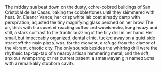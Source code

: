 The midday sun beat down on the dusty, ochre-colored buildings of San Cristobal de las Casas, baking the cobblestones until they shimmered with heat.  Dr. Eleanor Vance, her crisp white lab coat already damp with perspiration, adjusted the tiny magnifying glass perched on her brow.  The air, thick with the scent of roasting coffee and woodsmoke, hung heavy and still, a stark contrast to the frantic buzzing of the tiny drill in her hand.  Her small, but impeccably organized, dental clinic, tucked away on a quiet side street off the main plaza, was, for the moment, a refuge from the clamor of the vibrant, chaotic city.  The only sounds besides the whirring drill were the rhythmic tap-tap-tap of a nearby artisan hammering metal, and the soft, anxious whimpering of her current patient, a small Mayan girl named Sofia with a remarkably stubborn cavity.
